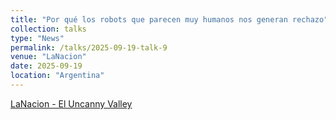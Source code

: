 ```yaml
---
title: "Por qué los robots que parecen muy humanos nos generan rechazo"
collection: talks
type: "News"
permalink: /talks/2025-09-19-talk-9
venue: "LaNacion"
date: 2025-09-19
location: "Argentina"
---
```


[LaNacion - El Uncanny Valley](https://www.lanacion.com.ar/tecnologia/por-que-los-robots-que-parecen-muy-humanos-nos-generan-rechazo-nid18092025/)